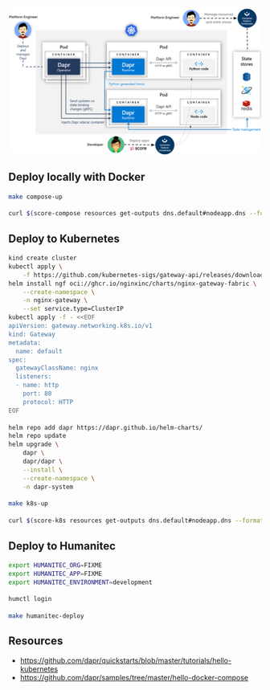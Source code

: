 ![](hello-world-k8s.png)

## Deploy locally with Docker

```bash
make compose-up

curl $(score-compose resources get-outputs dns.default#nodeapp.dns --format '{{ .host }}:8080')
```

## Deploy to Kubernetes

```bash
kind create cluster
kubectl apply \
    -f https://github.com/kubernetes-sigs/gateway-api/releases/download/v1.1.0/standard-install.yaml
helm install ngf oci://ghcr.io/nginxinc/charts/nginx-gateway-fabric \
    --create-namespace \
    -n nginx-gateway \
    --set service.type=ClusterIP
kubectl apply -f - <<EOF
apiVersion: gateway.networking.k8s.io/v1
kind: Gateway
metadata:
  name: default
spec:
  gatewayClassName: nginx
  listeners:
  - name: http
    port: 80
    protocol: HTTP
EOF

helm repo add dapr https://dapr.github.io/helm-charts/
helm repo update
helm upgrade \
    dapr \
    dapr/dapr \
    --install \
    --create-namespace \
    -n dapr-system

make k8s-up

curl $(score-k8s resources get-outputs dns.default#nodeapp.dns --format '{{ .host }}:8080')
```

## Deploy to Humanitec

```bash
export HUMANITEC_ORG=FIXME
export HUMANITEC_APP=FIXME
export HUMANITEC_ENVIRONMENT=development

humctl login

make humanitec-deploy
```

## Resources

- https://github.com/dapr/quickstarts/blob/master/tutorials/hello-kubernetes
- https://github.com/dapr/samples/tree/master/hello-docker-compose